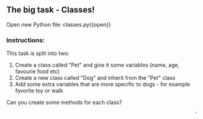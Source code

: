 ## The big task - Classes!

Open new Python file: classes.py{{open}}

### Instructions:

This task is split into two:

1. Create a class called "Pet" and give it some variables (name, age, favourie food etc)
2. Create a new class called "Dog" and inherit from the "Pet" class 
3. Add some extra variables that are more specific to dogs - for example favorite toy or walk

Can you create some methods for each class?

<marquee style='color: blue;'><b>Yay you've completed week 3!</b></marquee>

